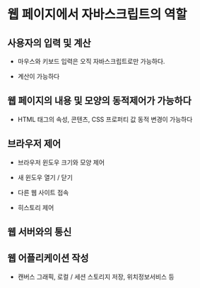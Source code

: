 # 웹 페이지에서 자바스크립트의 역할 

## 사용자의 입력 및 계산

- 마우스와 키보드 입력은 오직 자바스크립트로만 가능하다.

- 계산이 가능하다


## 웹 페이지의 내용 및 모양의 동적제어가 가능하다

- HTML 태그의 속성, 콘텐츠, CSS 프로퍼티 값 동적 변경이 가능하다


## 브라우저 제어

- 브라우저 윈도우 크기와 모양 제어

- 새 윈도우 열기 / 닫기

- 다른 웹 사이트 접속

- 히스토리 제어


## 웹 서버와의 통신

## 웹 어플리케이션 작성

- 캔버스 그래픽, 로컬 / 세션 스토리지 저장, 위치정보서비스 등